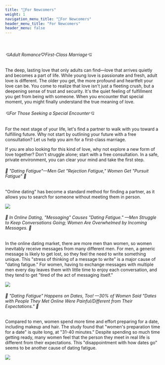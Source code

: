 ```yaml
---
title: "🔰For Newcomers"
weight: 1
navigation_menu_title: "🔖For Newcomers"
header_menu_title: "For Newcomers"
header_menu: false
---
```

　
###### 💘Adult Romance♡First-Class Marriage💘
The deep, lasting love that only adults can find—love that arrives quietly and becomes a part of life. While young love is passionate and fresh, adult love is different. The older you get, the more profound and heartfelt your love can be. You come to realize that love isn't just a fleeting crush, but a deepening sense of trust and security. It's the quiet feeling of fulfillment you get from being with someone. When you encounter that special moment, you might finally understand the true meaning of love.

###### 💘For Those Seeking a Special Encounter💘
For the next stage of your life, let's find a partner to walk with you toward a fulfilling future. Why not start by outlining your future with a free consultation? Let us help you aim for a first-class marriage.

If you are also looking for this kind of love, why not explore a new form of love together? Don't struggle alone; start with a free consultation. In a safe, private environment, you can clear your mind and take the first step.

###### 🎎 "Dating Fatigue"—Men Get "Rejection Fatigue," Women Get "Pursuit Fatigue" 🎎
"Online dating" has become a standard method for finding a partner, as it allows you to search for someone without meeting them in person.

![](/images/d25460-44-4a78d19440563e75050d-13.jpg)

###### 🎎 In Online Dating, "Messaging" Causes "Dating Fatigue." —Men Struggle to Keep Conversations Going; Women Are Overwhelmed by Incoming Messages. 🎎
In the online dating market, there are more men than women, so women inevitably receive messages from many different men. For men, a generic message is likely to get lost, so they feel the need to write something unique. This "stress of thinking of a message to write" is a major cause of "dating fatigue." For women, having to exchange messages with multiple men every day leaves them with little time to enjoy each conversation, and they tend to get "tired of the act of messaging itself."

![](/images/d25460-44-0e8601d36f5ba7ee48a5-10.jpg)


###### 🎎 "Dating Fatigue" Happens on Dates, Too! —30% of Women Said "Dates with People They Met Online Were Painful/Different from Their Expectations." 🎎
Compared to men, women spend more time and effort preparing for a date, including makeup and hair. The study found that "women's preparation time for a date" is quite long, at "31-40 minutes." Despite spending so much time getting ready, many women feel that the person they meet in real life is different from their expectations. This "disappointment with how dates go" seems to be another cause of dating fatigue.

![](/images/d25460-44-4e866039a6a8822cbd34-9.jpg)
